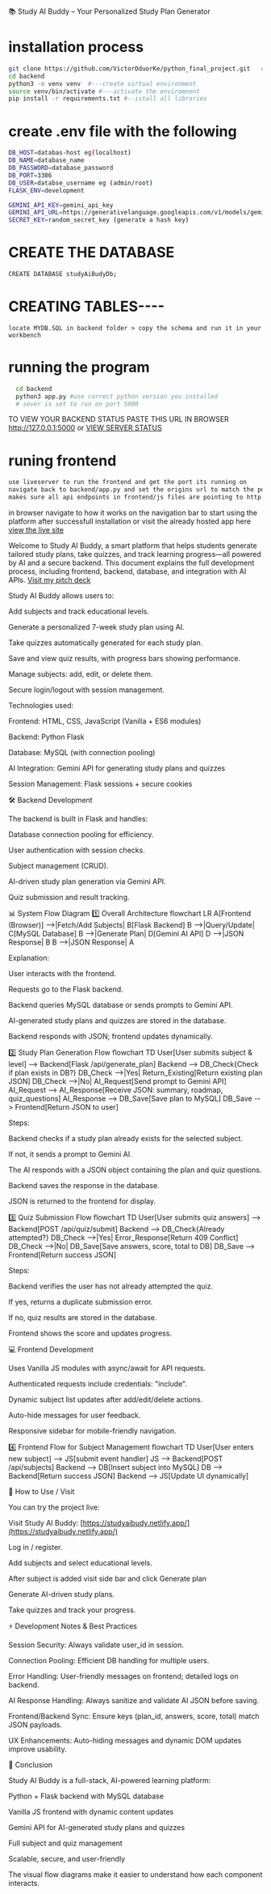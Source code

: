 📚 Study AI Buddy – Your Personalized Study Plan Generator
# installation process

```bash
git clone https://github.com/VictorOduorKe/python_final_project.git   #---clone the repo
cd backend
python3 -m venv venv  #---create virtual environment
source venv/bin/activate #---activate the enviromnent
pip install -r requirements.txt #--istall all libraries

```
# create .env file with the following
```bash
DB_HOST=databas-host eg(localhost)
DB_NAME=database_name
DB_PASSWORD=database_password
DB_PORT=3306
DB_USER=databse_username eg (admin/root)
FLASK_ENV=development

GEMINI_API_KEY=gemini_api_key
GEMINI_API_URL=https://generativelanguage.googleapis.com/v1/models/gemini-1.5-flash
SECRET_KEY=random_secret_key (generate a hash key)
```

# CREATE THE DATABASE 
```bash
CREATE DATABASE studyAiBudyDb;
```
# CREATING TABLES----
    locate MYDB.SQL in backend folder > copy the schema and run it in your workbench
# running the program
 ```bash
   cd backend
   python3 app.py #use correct python version you installed
   # sever is set to run on port 5000
   ```
  TO VIEW YOUR BACKEND STATUS PASTE THIS URL IN BROWSER 
  http://127.0.0.1:5000
       or 
  <a href="http://127.0.0.1:5000/">VIEW SERVER STATUS</a>

   # runing frontend
   ```bash
   use liveserver to run the frontend and get the port its running on
   navigate back to backend/app.py and set the origins url to match the port your frontend is running on;
   makes sure all api endpoints in frontend/js files are pointing to http://127.0.0.1:5000

   ```
   in browser navigate to how it works on the navigation bar to start using the platform after successfull installation or visit the already hosted app here <a href="https://studyaibudy.netlify.app">view the live site</a>

Welcome to Study AI Buddy, a smart platform that helps students generate tailored study plans, take quizzes, and track learning progress—all powered by AI and a secure backend. This document explains the full development process, including frontend, backend, database, and integration with AI APIs.
[Visit my pitch deck](https://www.canva.com/design/DAGxwlZ1pHg/W4Sh_-5CifIe0os3JjfEIA/edit?utm_content=DAGxwlZ1pHg&utm_campaign=designshare&utm_medium=link2&utm_source=sharebutton "pitch dck")

Study AI Buddy allows users to:

Add subjects and track educational levels.

Generate a personalized 7-week study plan using AI.

Take quizzes automatically generated for each study plan.

Save and view quiz results, with progress bars showing performance.

Manage subjects: add, edit, or delete them.

Secure login/logout with session management.

Technologies used:

Frontend: HTML, CSS, JavaScript (Vanilla + ES6 modules)

Backend: Python Flask

Database: MySQL (with connection pooling)

AI Integration: Gemini API for generating study plans and quizzes

Session Management: Flask sessions + secure cookies

🛠️ Backend Development

The backend is built in Flask and handles:

Database connection pooling for efficiency.

User authentication with session checks.

Subject management (CRUD).

AI-driven study plan generation via Gemini API.

Quiz submission and result tracking.

📊 System Flow Diagram
1️⃣ Overall Architecture
flowchart LR
    A[Frontend (Browser)] -->|Fetch/Add Subjects| B[Flask Backend]
    B -->|Query/Update| C[MySQL Database]
    B -->|Generate Plan| D[Gemini AI API]
    D -->|JSON Response| B
    B -->|JSON Response| A


Explanation:

User interacts with the frontend.

Requests go to the Flask backend.

Backend queries MySQL database or sends prompts to Gemini API.

AI-generated study plans and quizzes are stored in the database.

Backend responds with JSON; frontend updates dynamically.

2️⃣ Study Plan Generation Flow
flowchart TD
    User[User submits subject & level] --> Backend[Flask /api/generate_plan]
    Backend --> DB_Check{Check if plan exists in DB?}
    DB_Check -->|Yes| Return_Existing[Return existing plan JSON]
    DB_Check -->|No| AI_Request[Send prompt to Gemini API]
    AI_Request --> AI_Response[Receive JSON: summary, roadmap, quiz_questions]
    AI_Response --> DB_Save[Save plan to MySQL]
    DB_Save --> Frontend[Return JSON to user]


Steps:

Backend checks if a study plan already exists for the selected subject.

If not, it sends a prompt to Gemini AI.

The AI responds with a JSON object containing the plan and quiz questions.

Backend saves the response in the database.

JSON is returned to the frontend for display.

3️⃣ Quiz Submission Flow
flowchart TD
    User[User submits quiz answers] --> Backend[POST /api/quiz/submit]
    Backend --> DB_Check{Already attempted?}
    DB_Check -->|Yes| Error_Response[Return 409 Conflict]
    DB_Check -->|No| DB_Save[Save answers, score, total to DB]
    DB_Save --> Frontend[Return success JSON]


Steps:

Backend verifies the user has not already attempted the quiz.

If yes, returns a duplicate submission error.

If no, quiz results are stored in the database.

Frontend shows the score and updates progress.

💻 Frontend Development

Uses Vanilla JS modules with async/await for API requests.

Authenticated requests include credentials: "include".

Dynamic subject list updates after add/edit/delete actions.

Auto-hide messages for user feedback.

Responsive sidebar for mobile-friendly navigation.

4️⃣ Frontend Flow for Subject Management
flowchart TD
    User[User enters new subject] --> JS[submit event handler]
    JS --> Backend[POST /api/subjects]
    Backend --> DB[Insert subject into MySQL]
    DB --> Backend[Return success JSON]
    Backend --> JS[Update UI dynamically]

🔗 How to Use / Visit

You can try the project live:

Visit Study AI Buddy:
[https://studyaibudy.netlify.app/](https://studyaibudy.netlify.app/)

Log in / register.

Add subjects and select educational levels.

After subject is added visit side bar and click Generate plan

Generate AI-driven study plans.

Take quizzes and track your progress.

⚡ Development Notes & Best Practices

Session Security: Always validate user_id in session.

Connection Pooling: Efficient DB handling for multiple users.

Error Handling: User-friendly messages on frontend; detailed logs on backend.

AI Response Handling: Always sanitize and validate AI JSON before saving.

Frontend/Backend Sync: Ensure keys (plan_id, answers, score, total) match JSON payloads.

UX Enhancements: Auto-hiding messages and dynamic DOM updates improve usability.

🎯 Conclusion

Study AI Buddy is a full-stack, AI-powered learning platform:

Python + Flask backend with MySQL database

Vanilla JS frontend with dynamic content updates

Gemini API for AI-generated study plans and quizzes

Full subject and quiz management

Scalable, secure, and user-friendly

The visual flow diagrams make it easier to understand how each component interacts.

